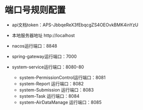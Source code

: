 # 端口号规则配置
 
 - api文档token：APS-JbbqeReX3fEbqcgZS4OEOvkBMK4inYzU
 - 本地服务器地址 http://localhost
 - nacos运行端口：8848
 - spring-gateway运行端口：7000
 - system-service运行端口：8080-80
    
    - system-PermissionControl运行端口：8081
    - system-Report 运行端口：8082
    - system-Submission 运行端口：8083
    - system-Task 运行端口：8084
    - system-AirDataManage 运行端口：8085